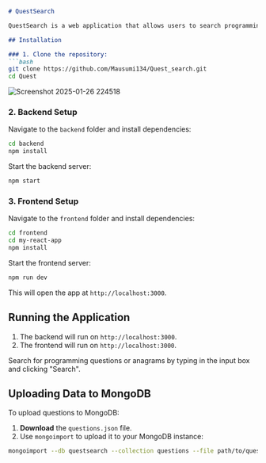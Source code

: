 
```markdown
# QuestSearch

QuestSearch is a web application that allows users to search programming questions and anagram challenges. It includes both a backend to serve data from MongoDB and a frontend to display results.

## Installation

### 1. Clone the repository:
```bash
git clone https://github.com/Mausumi134/Quest_search.git
cd Quest
```
![Screenshot 2025-01-26 224518](https://github.com/user-attachments/assets/8391ef0c-ab5f-49ec-bf1a-4aa34320bbea)
### 2. Backend Setup
Navigate to the `backend` folder and install dependencies:
```bash
cd backend
npm install
```
Start the backend server:
```bash
npm start
```

### 3. Frontend Setup
Navigate to the `frontend` folder and install dependencies:
```bash
cd frontend
cd my-react-app
npm install
```
Start the frontend server:
```bash
npm run dev
```
This will open the app at `http://localhost:3000`.

## Running the Application
1. The backend will run on `http://localhost:3000`.
2. The frontend will run on `http://localhost:3000`.

Search for programming questions or anagrams by typing in the input box and clicking "Search".

## Uploading Data to MongoDB

To upload questions to MongoDB:

1. **Download** the `questions.json` file.
2. Use `mongoimport` to upload it to your MongoDB instance:
```bash
mongoimport --db questsearch --collection questions --file path/to/questions.json --jsonArray


```


